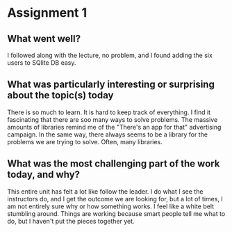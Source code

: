 # Assignment 1

## What went well?
I followed along with the lecture, no problem, and I found adding the six users to SQlite DB easy.

## What was particularly interesting or surprising about the topic(s) today
There is so much to learn. It is hard to keep track of everything. I find it fascinating that there are soo many ways to solve problems. The massive amounts of libraries remind me of the "There's an app for that"  advertising campaign. In the same way, there always seems to be a library for the problems we are trying to solve. Often, many libraries. 

## What was the most challenging part of the work today, and why?
This entire unit has felt a lot like follow the leader. I do what I see the instructors do, and I get the outcome we are looking for, but a lot of times, I am not entirely sure why or how something works. I feel like a white belt stumbling around. Things are working because smart people tell me what to do, but I haven't put the pieces together yet. 